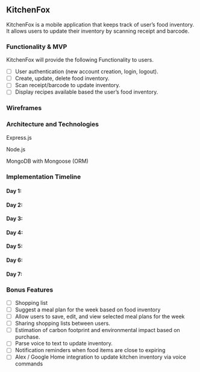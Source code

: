 ## KitchenFox
KitchenFox is a mobile application that keeps track of user’s food inventory. It allows users to update their inventory by scanning receipt and barcode.   

### Functionality & MVP
KitchenFox will provide the following Functionality to users.
- [ ] User authentication (new account creation, login, logout).
- [ ] Create, update, delete food inventory.
- [ ] Scan receipt/barcode to update inventory.
- [ ] Display recipes available based the user’s food inventory.

### Wireframes




### Architecture and Technologies
Express.js

Node.js

MongoDB with Mongoose (ORM)




### Implementation Timeline  
#### Day 1:

#### Day 2:

#### Day 3:

#### Day 4:

#### Day 5:

#### Day 6:

#### Day 7:

### Bonus Features
- [ ] Shopping list
- [ ] Suggest a meal plan for the week based on food inventory
- [ ] Allow users to save, edit, and view selected meal plans for the week
- [ ] Sharing shopping lists between users.  
- [ ] Estimation of carbon footprint and environmental impact based on purchase.
- [ ] Parse voice to text to update inventory.
- [ ] Notification reminders when food items are close to expiring
- [ ] Alex / Google Home integration to update kitchen inventory via voice commands
